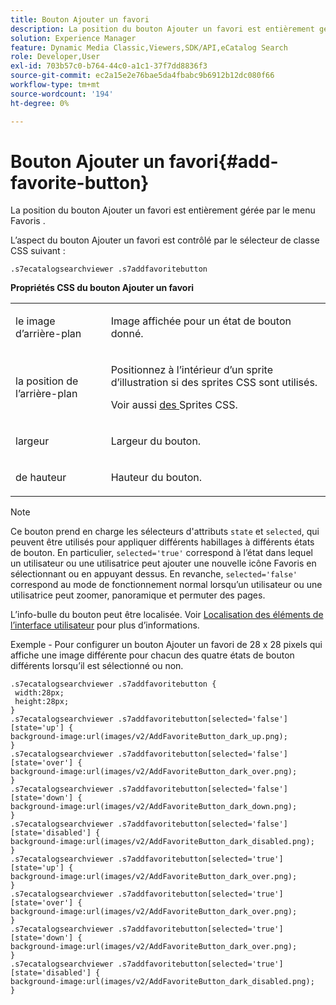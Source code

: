 ```yaml
---
title: Bouton Ajouter un favori
description: La position du bouton Ajouter un favori est entièrement gérée par le menu Favoris .
solution: Experience Manager
feature: Dynamic Media Classic,Viewers,SDK/API,eCatalog Search
role: Developer,User
exl-id: 703b57c0-b764-44c0-a1c1-37f7dd8836f3
source-git-commit: ec2a15e2e76bae5da4fbabc9b6912b12dc080f66
workflow-type: tm+mt
source-wordcount: '194'
ht-degree: 0%

---
```


# Bouton Ajouter un favori{#add-favorite-button}

La position du bouton Ajouter un favori est entièrement gérée par le menu Favoris .

<!--<a id="section_061E550C1C1D4DB2BD663A898895B38C"></a>-->

L’aspect du bouton Ajouter un favori est contrôlé par le sélecteur de classe CSS suivant :

```
.s7ecatalogsearchviewer .s7addfavoritebutton
```

**Propriétés CSS du bouton Ajouter un favori**

<table id="table_C48C56E696304C9BAFEE71BA9EA9A174"> 
 <tbody> 
  <tr> 
   <td colname="col1"> <p> <span class="codeph"> le </span> image d’arrière-plan </p> </td> 
   <td colname="col2"> <p> Image affichée pour un état de bouton donné. </p> </td> 
  </tr> 
  <tr> 
   <td colname="col1"> <p> <span class="codeph"> la position de l’arrière-plan </span> </p> </td> 
   <td colname="col2"> <p> Positionnez à l’intérieur d’un sprite d’illustration si des sprites CSS sont utilisés. </p> <p>Voir aussi <a href="../../../c-html5-s7-aem-asset-viewers/c-html5-ecatsearch-viewer-about/c-html5-ecatsearch-viewer-customizingviewer/c-html5-ecatsearch-viewer-customizingviewer.md#section-9d570f95eb2443aca74c1b02f6e89aff" format="dita" scope="local"> des </a> Sprites CSS. </p> </td> 
  </tr> 
  <tr> 
   <td colname="col1"> <p> <span class="codeph"> largeur </span> </p> </td> 
   <td colname="col2"> <p>Largeur du bouton. </p> </td> 
  </tr> 
  <tr> 
   <td colname="col1"> <p> <span class="codeph"> de hauteur </span> </p> </td> 
   <td colname="col2"> <p>Hauteur du bouton. </p> </td> 
  </tr> 
 </tbody> 
</table>

>[!NOTE]
>
>Ce bouton prend en charge les sélecteurs d&#39;attributs `state` et `selected`, qui peuvent être utilisés pour appliquer différents habillages à différents états de bouton. En particulier, `selected='true'` correspond à l’état dans lequel un utilisateur ou une utilisatrice peut ajouter une nouvelle icône Favoris en sélectionnant ou en appuyant dessus. En revanche, `selected='false'` correspond au mode de fonctionnement normal lorsqu’un utilisateur ou une utilisatrice peut zoomer, panoramique et permuter des pages.

L’info-bulle du bouton peut être localisée. Voir [Localisation des éléments de l’interface utilisateur](../../../c-html5-s7-aem-asset-viewers/c-html5-ecatsearch-viewer-about/c-html5-ecatsearch-viewer-localization.md#concept-cbfc39344c494eb7b9f6a272cff0cc74) pour plus d’informations.

Exemple - Pour configurer un bouton Ajouter un favori de 28 x 28 pixels qui affiche une image différente pour chacun des quatre états de bouton différents lorsqu’il est sélectionné ou non.

```
.s7ecatalogsearchviewer .s7addfavoritebutton { 
 width:28px; 
 height:28px; 
} 
.s7ecatalogsearchviewer .s7addfavoritebutton[selected='false'][state='up'] { 
background-image:url(images/v2/AddFavoriteButton_dark_up.png); 
} 
.s7ecatalogsearchviewer .s7addfavoritebutton[selected='false'][state='over'] { 
background-image:url(images/v2/AddFavoriteButton_dark_over.png); 
} 
.s7ecatalogsearchviewer .s7addfavoritebutton[selected='false'][state='down'] { 
background-image:url(images/v2/AddFavoriteButton_dark_down.png); 
} 
.s7ecatalogsearchviewer .s7addfavoritebutton[selected='false'][state='disabled'] { 
background-image:url(images/v2/AddFavoriteButton_dark_disabled.png); 
} 
.s7ecatalogsearchviewer .s7addfavoritebutton[selected='true'][state='up'] { 
background-image:url(images/v2/AddFavoriteButton_dark_over.png); 
} 
.s7ecatalogsearchviewer .s7addfavoritebutton[selected='true'][state='over'] { 
background-image:url(images/v2/AddFavoriteButton_dark_over.png); 
} 
.s7ecatalogsearchviewer .s7addfavoritebutton[selected='true'][state='down'] { 
background-image:url(images/v2/AddFavoriteButton_dark_over.png); 
} 
.s7ecatalogsearchviewer .s7addfavoritebutton[selected='true'][state='disabled'] { 
background-image:url(images/v2/AddFavoriteButton_dark_disabled.png); 
}
```
